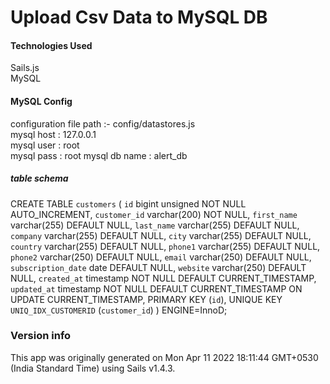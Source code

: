# Upload Csv Data to MySQL DB

#### Technologies Used
  Sails.js  
  MySQL  


#### MySQL Config 
configuration file path :- config/datastores.js  
mysql host : 127.0.0.1  
mysql user : root  
mysql pass : root 
mysql db name : alert_db

##### table schema 

CREATE TABLE `customers` (
  `id` bigint unsigned NOT NULL AUTO_INCREMENT,
  `customer_id` varchar(200) NOT NULL,
  `first_name` varchar(255) DEFAULT NULL,
  `last_name` varchar(255) DEFAULT NULL,
  `company` varchar(255) DEFAULT NULL,
  `city` varchar(255) DEFAULT NULL,
  `country` varchar(255) DEFAULT NULL,
  `phone1` varchar(255) DEFAULT NULL,
  `phone2` varchar(250) DEFAULT NULL,
  `email` varchar(250) DEFAULT NULL,
  `subscription_date` date DEFAULT NULL,
  `website` varchar(250) DEFAULT NULL,
  `created_at` timestamp NOT NULL DEFAULT CURRENT_TIMESTAMP,
  `updated_at` timestamp NOT NULL DEFAULT CURRENT_TIMESTAMP ON UPDATE CURRENT_TIMESTAMP,
  PRIMARY KEY (`id`),
  UNIQUE KEY `UNIQ_IDX_CUSTOMERID` (`customer_id`)
) ENGINE=InnoD;




### Version info

This app was originally generated on Mon Apr 11 2022 18:11:44 GMT+0530 (India Standard Time) using Sails v1.4.3.

<!-- Internally, Sails used [`sails-generate@2.0.3`](https://github.com/balderdashy/sails-generate/tree/v2.0.3/lib/core-generators/new). -->



<!--
Note:  Generators are usually run using the globally-installed `sails` CLI (command-line interface).  This CLI version is _environment-specific_ rather than app-specific, thus over time, as a project's dependencies are upgraded or the project is worked on by different developers on different computers using different versions of Node.js, the Sails dependency in its package.json file may differ from the globally-installed Sails CLI release it was originally generated with.  (Be sure to always check out the relevant [upgrading guides](https://sailsjs.com/upgrading) before upgrading the version of Sails used by your app.  If you're stuck, [get help here](https://sailsjs.com/support).)
-->

